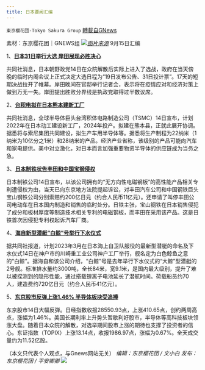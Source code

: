 ```yaml
---
title: 日本要闻汇编
---
```

`東京櫻花団-Tokyo Sakura Group` [轉載自GNews](https://gnews.org/zh-hans/1595079/)

素材：东京樱花团｜GNEWS组
![](https://lh3.googleusercontent.com/MSGwgCBwRJMe0CdqQw1krRDInWdvYL8REDLdvwuKPs4WTiIWhPOjp2CJVBbFDPTE6KDRGJaPj48tXViPryh4gSSiRPKIN5DxQL-SwrYDK3K4r-rzd-aPESjlWP4QAjCqjT2wAY3y=s0)[*图片来源*](https://img.kyodonews.net/chinese/public/images/posts/0a7fac31b125d5c34afb43391999bcc0/photo_l.jpg)
9月15日汇编

1、[**日本31日举行大选 岸田展现必胜决心**](https://china.kyodonews.net/news/2021/10/a7373a15b979-31-.html)

共同社消息，日本朝野政党14日在众院解散后实际上进入了选战，政府在当天傍晚的临时内阁会议上正式决定大选日程为“19日发布公告、31日投计票”。17天的短期决战拉开了帷幕。岸田晚间在官邸举行记者会，表示将在疫情应对和经济对策上做到万无一失。岸田提出胜败分界线是执政党取得过半数议席。

2、[**台积电拟在日本熊本建新工厂**](https://china.kyodonews.net/news/2021/10/e0effaa721fa.html)

共同社消息，全球半导体巨头台湾积体电路制造公司（TSMC）14日宣布，计划2022年在日本动工建设新工厂，2024年投产。拟建在熊本县，正就此展开协调。据悉将与索尼集团共同建设，拟生产车用半导体等。据悉将生产制程为22纳米（1纳米为10亿分之1米）和28纳米的产品。经济产业省称，该级别的产品可能向汽车和家电提供。美中对立激化，对日本而言加强重要物资半导体的供应链成为当务之急。

3、[**日本制铁状告丰田和中国宝钢侵权**](https://china.kyodonews.net/news/2021/10/9d6678dee6cf.html)

日本制铁公司14日宣布，以该公司拥有的“无方向性电磁钢板”的高性能产品相关专利遭侵权为由，当天已向东京地方法院提起诉讼，对丰田汽车公司和中国钢铁巨头宝山钢铁公司分别索赔约200亿日元（约合人民币11亿元）。还申请了叫停丰田公司电动车在日本国内制造和销售的临时处分。日铁主张，宝山钢铁在日本销售侵犯了成分和板材厚度等制造技术相关专利的电磁钢板，而丰田在采用该产品。这是日铁首次因侵犯专利权起诉汽车厂商。

4、[**海自新型潜艇“白鲸”号举行下水仪式**](https://china.kyodonews.net/news/2021/10/b270ffc2c3b4.html)

据共同社报道，计划2023年3月在日本海上自卫队服役的最新型潜艇的命名及下水仪式14日在神户市的川崎重工业公司神户工厂举行，舰名定为白色鲸鱼之意的“白鲸”。据海自和该公司介绍，“白鲸”号是去年举行下水仪式的“大鲸”型潜艇的2号舰。标准排水量约3000吨，全长84米，宽9.1米，是国内最大级别，提升了难以被探测到的隐形性能，通过搭载锂离子电池延长了潜航时间。荷载船员约70人，建造费约720亿日元（约合人民币41亿元）。

5、[**东京股市反弹上涨1.46% 半导体板块受追捧**](https://china.kyodonews.net/news/2021/10/cb2b296fa651-146-.html)

东京股市14日大幅反弹。日经指数收报28550.93点，上涨410.65点，创约两周高点，涨幅为1.46%。美国长期利率上升势头暂歇利好股市，半导体等高科技板块领涨大盘。随着日本众院的解散，对选举期间股市上涨的期待也支撑了投资者的信心。东证指数（TOPIX）上涨13.14点，收报1986.97点，涨幅为0.67%。全天成交量约为11.52亿股。

（本文只代表个人观点，与Gnews网站无关）
*编辑：东京樱花团 / 文小白*
*发布：东京樱花团 / 平安卿卿*
![](https://assets.gnews.org/wp-content/uploads/2021/09/image0-1-18.jpg)
